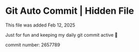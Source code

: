 # Git Auto Commit | Hidden File

This file was added Feb 12, 2025

Just for fun and keeping my daily git commit active 🤪

commit number: 2657789
